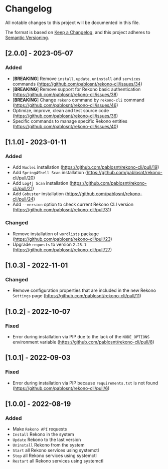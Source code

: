 # Changelog
All notable changes to this project will be documented in this file.

The format is based on [Keep a Changelog](https://keepachangelog.com/en/1.0.0/), and this project adheres to [Semantic Versioning](https://semver.org/spec/v2.0.0.html).

## [2.0.0] - 2023-05-07

### Added

- [**BREAKING**] Remove `install`, `update`, `uninstall` and `services` commands (https://github.com/pablosnt/rekono-cli/issues/34)
- [**BREAKING**] Remove support for Rekono basic authentication (https://github.com/pablosnt/rekono-cli/issues/38)
- [**BREAKING**] Change `rekono` command by `rekono-cli` command (https://github.com/pablosnt/rekono-cli/issues/46)
- Optimize, improve, clean and test source code (https://github.com/pablosnt/rekono-cli/issues/36)
- Specific commands to manage specific Rekono entities (https://github.com/pablosnt/rekono-cli/issues/40)


## [1.1.0] - 2023-01-11

### Added

- Add `Nuclei` installation (https://github.com/pablosnt/rekono-cli/pull/19)
- Add `Spring4Shell Scan` installation (https://github.com/pablosnt/rekono-cli/pull/20)
- Add `Log4j Scan` installation (https://github.com/pablosnt/rekono-cli/pull/21)
- Add `Gobuster` installation (https://github.com/pablosnt/rekono-cli/pull/24)
- Add `--version` option to check current Rekono CLI version (https://github.com/pablosnt/rekono-cli/pull/31)

### Changed

- Remove installation of `wordlists` package (https://github.com/pablosnt/rekono-cli/pull/23)
- Upgrade `requests` to version `2.28.1` (https://github.com/pablosnt/rekono-cli/pull/27)


## [1.0.3] - 2022-11-01

### Changed

- Remove configuration properties that are included in the new Rekono `Settings` page (https://github.com/pablosnt/rekono-cli/pull/11)


## [1.0.2] - 2022-10-07

### Fixed

- Error during installation via PIP due to the lack of the `NODE_OPTIONS` environment variable (https://github.com/pablosnt/rekono-cli/pull/8)


## [1.0.1] - 2022-09-03

### Fixed

- Error during installation via PIP because `requirements.txt` is not found (https://github.com/pablosnt/rekono-cli/pull/6)


## [1.0.0] - 2022-08-19

### Added

- Make `Rekono API` requests
- `Install` Rekono in the system
- `Update` Rekono to the last version
- `Uninstall` Rekono from the system
- `Start` all Rekono services using systemctl
- `Stop` all Rekono services using systemctl
- `Restart` all Rekono services using systemctl